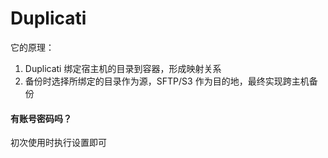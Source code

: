 # Duplicati

它的原理：

1. Duplicati 绑定宿主机的目录到容器，形成映射关系
2. 备份时选择所绑定的目录作为源，SFTP/S3 作为目的地，最终实现跨主机备份


#### 有账号密码吗？

初次使用时执行设置即可
